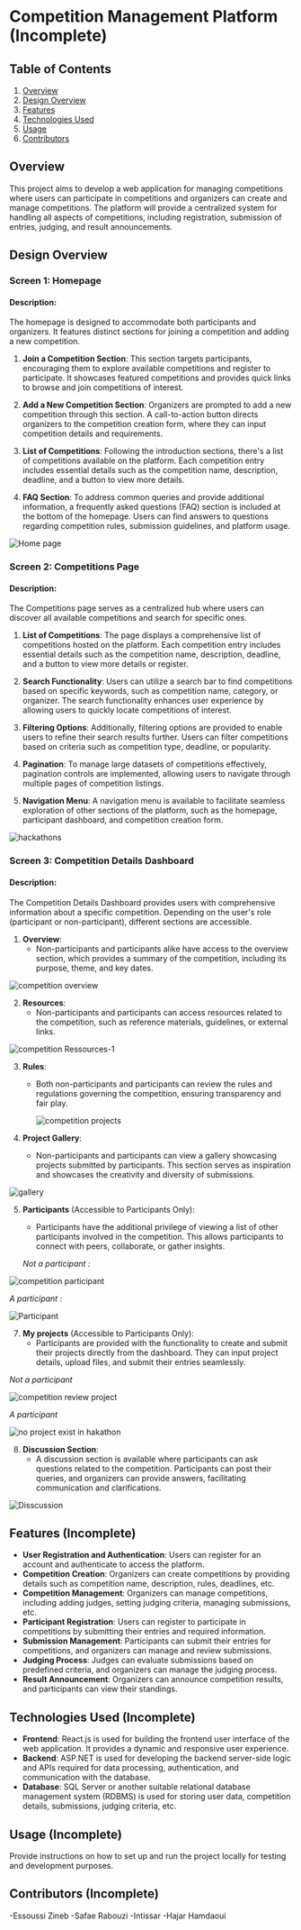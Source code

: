 # Competition Management Platform (Incomplete)

## Table of Contents
1. [Overview](#overview)
2. [Design Overview](#design-overview)
3. [Features](#features)
4. [Technologies Used](#technologies-used)
5. [Usage](#usage)
6. [Contributors](#contributors)

## Overview
This project aims to develop a web application for managing competitions where users can participate in competitions and organizers can create and manage competitions. The platform will provide a centralized system for handling all aspects of competitions, including registration, submission of entries, judging, and result announcements.

## Design Overview

### Screen 1: Homepage
#### Description:
The homepage is designed to accommodate both participants and organizers. It features distinct sections for joining a competition and adding a new competition.

1. **Join a Competition Section**: This section targets participants, encouraging them to explore available competitions and register to participate. It showcases featured competitions and provides quick links to browse and join competitions of interest.

2. **Add a New Competition Section**: Organizers are prompted to add a new competition through this section. A call-to-action button directs organizers to the competition creation form, where they can input competition details and requirements.

3. **List of Competitions**: Following the introduction sections, there's a list of competitions available on the platform. Each competition entry includes essential details such as the competition name, description, deadline, and a button to view more details.

4. **FAQ Section**: To address common queries and provide additional information, a frequently asked questions (FAQ) section is included at the bottom of the homepage. Users can find answers to questions regarding competition rules, submission guidelines, and platform usage.
   
![Home page](https://github.com/DesignToWebsite/Competition-website/assets/74991230/1d5806f4-ae72-4fde-9afd-0d0a2c56f700)

### Screen 2: Competitions Page
#### Description:
The Competitions page serves as a centralized hub where users can discover all available competitions and search for specific ones.

1. **List of Competitions**: The page displays a comprehensive list of competitions hosted on the platform. Each competition entry includes essential details such as the competition name, description, deadline, and a button to view more details or register.

2. **Search Functionality**: Users can utilize a search bar to find competitions based on specific keywords, such as competition name, category, or organizer. The search functionality enhances user experience by allowing users to quickly locate competitions of interest.

3. **Filtering Options**: Additionally, filtering options are provided to enable users to refine their search results further. Users can filter competitions based on criteria such as competition type, deadline, or popularity.

4. **Pagination**: To manage large datasets of competitions effectively, pagination controls are implemented, allowing users to navigate through multiple pages of competition listings.

5. **Navigation Menu**: A navigation menu is available to facilitate seamless exploration of other sections of the platform, such as the homepage, participant dashboard, and competition creation form.

![hackathons](https://github.com/DesignToWebsite/Competition-website/assets/74991230/109d5a53-5fb8-45ac-9295-6b99ea8f5715)

### Screen 3: Competition Details Dashboard
#### Description:
The Competition Details Dashboard provides users with comprehensive information about a specific competition. Depending on the user's role (participant or non-participant), different sections are accessible.

1. **Overview**: 
   - Non-participants and participants alike have access to the overview section, which provides a summary of the competition, including its purpose, theme, and key dates.

![competition overview](https://github.com/DesignToWebsite/Competition-website/assets/74991230/aabe9b09-6bbe-4ba5-8f4b-c56803ecfd4e)

2. **Resources**: 
   - Non-participants and participants can access resources related to the competition, such as reference materials, guidelines, or external links.
  
![competition Ressources-1](https://github.com/DesignToWebsite/Competition-website/assets/74991230/99153d29-d6e6-46ac-b7fc-36c30810201d)

3. **Rules**: 
   - Both non-participants and participants can review the rules and regulations governing the competition, ensuring transparency and fair play.
   
     ![competition projects](https://github.com/DesignToWebsite/Competition-website/assets/74991230/a2544f0a-c366-42e9-b4c1-7b3351c91beb)

4. **Project Gallery**: 
   - Non-participants and participants can view a gallery showcasing projects submitted by participants. This section serves as inspiration and showcases the creativity and diversity of submissions.
     
  ![gallery](https://github.com/DesignToWebsite/Competition-website/assets/74991230/a780d8a5-a9d9-4542-b043-029541b7358d)

5. **Participants** (Accessible to Participants Only): 
   - Participants have the additional privilege of viewing a list of other participants involved in the competition. This allows participants to connect with peers, collaborate, or gather insights.
     
   *Not a participant :*
   
![competition participant](https://github.com/DesignToWebsite/Competition-website/assets/74991230/1913a4d8-1ae1-4398-a8e9-1f322d4b890c)

  *A participant :*
  
![Participant](https://github.com/DesignToWebsite/Competition-website/assets/74991230/6ced6de6-92ed-4952-a653-69adbf561311)


7. **My projects** (Accessible to Participants Only): 
   - Participants are provided with the functionality to create and submit their projects directly from the dashboard. They can input project details, upload files, and submit their entries seamlessly.
     
  *Not a participant*
  
![competition review project](https://github.com/DesignToWebsite/Competition-website/assets/74991230/080db522-94cf-446e-a52b-1c371d7f428d)

*A participant*

![no project exist in hakathon](https://github.com/DesignToWebsite/Competition-website/assets/74991230/e8f414fe-3148-42f5-983e-79d86ff8ecd0)

8. **Discussion Section**:
   - A discussion section is available where participants can ask questions related to the competition. Participants can post their queries, and organizers can provide answers, facilitating communication and clarifications.

![Disscussion](https://github.com/DesignToWebsite/Competition-website/assets/74991230/008f62c1-97b6-4d4c-9b89-ce4898d3d686)

     
## Features (Incomplete)
- **User Registration and Authentication**: Users can register for an account and authenticate to access the platform.
- **Competition Creation**: Organizers can create competitions by providing details such as competition name, description, rules, deadlines, etc.
- **Competition Management**: Organizers can manage competitions, including adding judges, setting judging criteria, managing submissions, etc.
- **Participant Registration**: Users can register to participate in competitions by submitting their entries and required information.
- **Submission Management**: Participants can submit their entries for competitions, and organizers can manage and review submissions.
- **Judging Process**: Judges can evaluate submissions based on predefined criteria, and organizers can manage the judging process.
- **Result Announcement**: Organizers can announce competition results, and participants can view their standings.

## Technologies Used (Incomplete)
- **Frontend**: React.js is used for building the frontend user interface of the web application. It provides a dynamic and responsive user experience.
- **Backend**: ASP.NET is used for developing the backend server-side logic and APIs required for data processing, authentication, and communication with the database.
- **Database**: SQL Server or another suitable relational database management system (RDBMS) is used for storing user data, competition details, submissions, judging criteria, etc.

## Usage (Incomplete)
Provide instructions on how to set up and run the project locally for testing and development purposes.

## Contributors (Incomplete)
-Essoussi Zineb
-Safae Rabouzi
-Intissar 
-Hajar Hamdaoui


